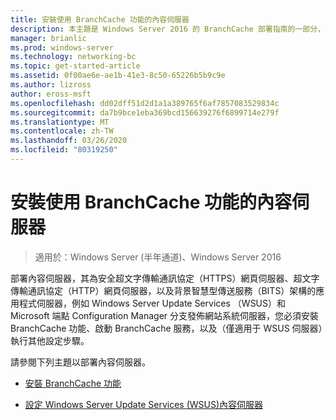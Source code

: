 ```yaml
---
title: 安裝使用 BranchCache 功能的內容伺服器
description: 本主題是 Windows Server 2016 的 BranchCache 部署指南的一部分，示範如何在分散式和託管快取模式中部署 BranchCache，以優化分公司的 WAN 頻寬使用量
manager: brianlic
ms.prod: windows-server
ms.technology: networking-bc
ms.topic: get-started-article
ms.assetid: 0f00ae6e-ae1b-41e3-8c50-65226b5b9c9e
ms.author: lizross
author: eross-msft
ms.openlocfilehash: dd02dff51d2d1a1a389765f6af7857083529834c
ms.sourcegitcommit: da7b9bce1eba369bcd156639276f6899714e279f
ms.translationtype: MT
ms.contentlocale: zh-TW
ms.lasthandoff: 03/26/2020
ms.locfileid: "80319250"
---
```

# <a name="install-content-servers-that-use-the-branchcache-feature"></a>安裝使用 BranchCache 功能的內容伺服器

>適用於：Windows Server (半年通道)、Windows Server 2016

部署內容伺服器，其為安全超文字傳輸通訊協定（HTTPS）網頁伺服器、超文字傳輸通訊協定（HTTP）網頁伺服器，以及背景智慧型傳送服務（BITS）架構的應用程式伺服器，例如 Windows Server Update Services （WSUS）和 Microsoft 端點 Configuration Manager 分支發佈網站系統伺服器，您必須安裝 BranchCache 功能、啟動 BranchCache 服務，以及（僅適用于 WSUS 伺服器）執行其他設定步驟。  
  
請參閱下列主題以部署內容伺服器。  
  
-   [安裝 BranchCache 功能](Install-the-BranchCache-Feature.md)  
  
-   [設定 Windows Server Update Services &#40;WSUS&#41;內容伺服器](configure-wsus-content-servers.md)  
  


